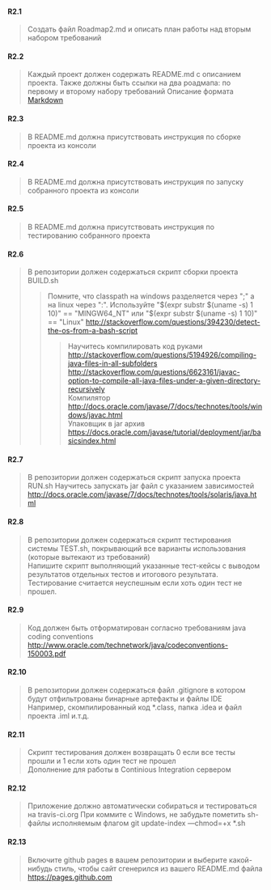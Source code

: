 #### R2.1 
>Создать файл Roadmap2.md и описать план работы над вторым набором требований

#### R2.2 
>Каждый проект должен содержать README.md с описанием проекта. Также должны быть ссылки на два роадмапа: по первому и второму набору требований
Описание формата <a href="https://help.github.com/articles/basic-writing-and-formatting-syntax/">Markdown</a>

#### R2.3 
>В README.md должна присутствовать инструкция по сборке проекта из консоли

#### R2.4 

>В README.md должна присутствовать инструкция по запуску собранного проекта из консоли

#### R2.5 
>В README.md должна присутствовать инструкция по тестированию собранного проекта

#### R2.6 
>В репозитории должен содержаться скрипт сборки проекта BUILD.sh
>>Помните, что classpath на windows разделяется через ";" а на linux через ":". Используйте "$(expr substr $(uname -s) 1 10)" == "MINGW64_NT" или "$(expr substr $(uname -s) 1 10)" == "Linux"
http://stackoverflow.com/questions/394230/detect-the-os-from-a-bash-script
>>>Научитесь компилировать код руками
<br>http://stackoverflow.com/questions/5194926/compiling-java-files-in-all-subfolders
<br>http://stackoverflow.com/questions/6623161/javac-option-to-compile-all-java-files-under-a-given-directory-recursively
<br>Компилятор
<br>http://docs.oracle.com/javase/7/docs/technotes/tools/windows/javac.html
<br>Упаковщик в jar архив
<br>https://docs.oracle.com/javase/tutorial/deployment/jar/basicsindex.html

#### R2.7 
>В репозитории должен содержаться скрипт запуска проекта RUN.sh
Научитесь запускать jar файл с указанием зависимостей
<br>http://docs.oracle.com/javase/7/docs/technotes/tools/solaris/java.html

#### R2.8 
>В репозитории должен содержаться скрипт тестирования системы TEST.sh, покрывающий все варианты использования (которые вытекают из требований)
<br>Напишите скрипт выполняющий указанные тест-кейсы с выводом результатов отдельных тестов и итогового результата. 
<br>Тестирование считается неуспешным если хоть один тест не прошел.


#### R2.9 
>Код должен быть отформатирован согласно требованиям java coding conventions
<br>http://www.oracle.com/technetwork/java/codeconventions-150003.pdf

#### R2.10 
>В репозитории должен содержаться файл .gitignore в котором будут отфильтрованы бинарные артефакты и файлы IDE
<br>Например, скомпилированный код *.class, папка .idea и файл проекта .iml и.т.д.

#### R2.11 
>Скрипт тестирования должен возвращать 0 если все тесты прошли и 1 если хоть один тест не прошел
<br>Дополнение для работы в Continious Integration сервером

#### R2.12 
>Приложение должно автоматически собираться и тестироваться на travis-ci.org
При коммите с Windows, не забудьте пометить sh-файлы исполняемым флагом
git update-index —chmod=+x *.sh


#### R2.13 
>Включите github pages в вашем репозитории и выберите какой-нибудь стиль, чтобы сайт сгенерился из вашего README.md файла
<br>https://pages.github.com